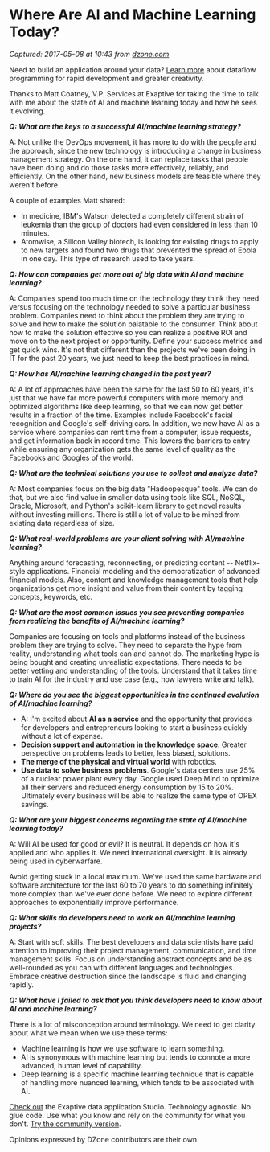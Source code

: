 # Where Are AI and Machine Learning Today?

_Captured: 2017-05-08 at 10:43 from [dzone.com](https://dzone.com/articles/where-is-ai-and-machine-learning-today?edition=298008&utm_source=Daily%20Digest&utm_medium=email&utm_campaign=dd%202017-05-07)_

Need to build an application around your data? [Learn more](https://dzone.com/go?i=200129&u=http%3A%2F%2Fhubs.ly%2FH06Pr9h0) about dataflow programming for rapid development and greater creativity.

Thanks to Matt Coatney, V.P. Services at Exaptive for taking the time to talk with me about the state of AI and machine learning today and how he sees it evolving.

**_Q: What are the keys to a successful AI/machine learning strategy?_**

A: Not unlike the DevOps movement, it has more to do with the people and the approach, since the new technology is introducing a change in business management strategy. On the one hand, it can replace tasks that people have been doing and do those tasks more effectively, reliably, and efficiently. On the other hand, new business models are feasible where they weren't before.

A couple of examples Matt shared:

  * In medicine, IBM's Watson detected a completely different strain of leukemia than the group of doctors had even considered in less than 10 minutes.
  * Atomwise, a Silicon Valley biotech, is looking for existing drugs to apply to new targets and found two drugs that prevented the spread of Ebola in one day. This type of research used to take years.

**_Q: How can companies get more out of big data with AI and machine learning?_**

A: Companies spend too much time on the technology they think they need versus focusing on the technology needed to solve a particular business problem. Companies need to think about the problem they are trying to solve and how to make the solution palatable to the consumer. Think about how to make the solution effective so you can realize a positive ROI and move on to the next project or opportunity. Define your success metrics and get quick wins. It's not that different than the projects we've been doing in IT for the past 20 years, we just need to keep the best practices in mind.

**_Q: How has AI/machine learning changed in the past year?_**

A: A lot of approaches have been the same for the last 50 to 60 years, it's just that we have far more powerful computers with more memory and optimized algorithms like deep learning, so that we can now get better results in a fraction of the time. Examples include Facebook's facial recognition and Google's self-driving cars. In addition, we now have AI as a service where companies can rent time from a computer, issue requests, and get information back in record time. This lowers the barriers to entry while ensuring any organization gets the same level of quality as the Facebooks and Googles of the world.

**_Q: What are the technical solutions you use to collect and analyze data?_**

A: Most companies focus on the big data "Hadoopesque" tools. We can do that, but we also find value in smaller data using tools like SQL, NoSQL, Oracle, Microsoft, and Python's scikit-learn library to get novel results without investing millions. There is still a lot of value to be mined from existing data regardless of size.

**_Q: What real-world problems are your client solving with AI/machine learning?_**

Anything around forecasting, reconnecting, or predicting content -- Netflix-style applications. Financial modeling and the democratization of advanced financial models. Also, content and knowledge management tools that help organizations get more insight and value from their content by tagging concepts, keywords, etc.

**_Q: What are the most common issues you see preventing companies from realizing the benefits of AI/machine learning?_**

Companies are focusing on tools and platforms instead of the business problem they are trying to solve. They need to separate the hype from reality, understanding what tools can and cannot do. The marketing hype is being bought and creating unrealistic expectations. There needs to be better vetting and understanding of the tools. Understand that it takes time to train AI for the industry and use case (e.g., how lawyers write and talk).

**_Q: Where do you see the biggest opportunities in the continued evolution of AI/machine learning?_**

  * A: I'm excited about **AI as a service** and the opportunity that provides for developers and entrepreneurs looking to start a business quickly without a lot of expense.
  * **Decision support and automation in the knowledge space**. Greater perspective on problems leads to better, less biased, solutions.
  * **The merge of the physical and virtual world** with robotics.
  * **Use data to solve business problems**. Google's data centers use 25% of a nuclear power plant every day. Google used Deep Mind to optimize all their servers and reduced energy consumption by 15 to 20%. Ultimately every business will be able to realize the same type of OPEX savings.

**_Q: What are your biggest concerns regarding the state of AI/machine learning today?_**

A: Will AI be used for good or evil? It is neutral. It depends on how it's applied and who applies it. We need international oversight. It is already being used in cyberwarfare.

Avoid getting stuck in a local maximum. We've used the same hardware and software architecture for the last 60 to 70 years to do something infinitely more complex than we've ever done before. We need to explore different approaches to exponentially improve performance.

**_Q: What skills do developers need to work on AI/machine learning projects?_**

A: Start with soft skills. The best developers and data scientists have paid attention to improving their project management, communication, and time management skills. Focus on understanding abstract concepts and be as well-rounded as you can with different languages and technologies. Embrace creative destruction since the landscape is fluid and changing rapidly.

**_Q: What have I failed to ask that you think developers need to know about AI and machine learning?_**

There is a lot of misconception around terminology. We need to get clarity about what we mean when we use these terms:

  * Machine learning is how we use software to learn something.
  * AI is synonymous with machine learning but tends to connote a more advanced, human level of capability.
  * Deep learning is a specific machine learning technique that is capable of handling more nuanced learning, which tends to be associated with AI.

[Check out](https://dzone.com/go?i=200130&u=http%3A%2F%2Fhubs.ly%2FH06Pr9h0) the Exaptive data application Studio. Technology agnostic. No glue code. Use what you know and rely on the community for what you don't. [Try the community version](https://dzone.com/go?i=200130&u=https%3A%2F%2Fexaptive.city%2F%23%2Flanding%3Freferrer%3DGeneral).

Opinions expressed by DZone contributors are their own.
